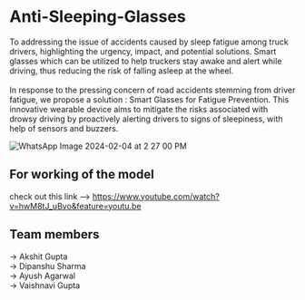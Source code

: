 # Anti-Sleeping-Glasses
To addressing the issue of accidents caused by sleep fatigue among truck drivers, highlighting the urgency, impact, and potential solutions. Smart glasses which can be utilized to help truckers stay awake and alert while driving, thus reducing the risk of falling asleep at the wheel.
<br>
<br>
In response to the pressing concern of road accidents stemming from driver fatigue, we propose a solution :
Smart Glasses for Fatigue Prevention. This innovative wearable device aims to mitigate the risks associated with drowsy driving by proactively alerting drivers to signs of sleepiness, with help of sensors and buzzers.

![WhatsApp Image 2024-02-04 at 2 27 00 PM](https://github.com/Akshitguptaa/Anti-Sleeping-Glasses/assets/125907899/3bd1fae7-4689-4cf0-afae-d6b5bf5c1abd)

## For working of the model
check out this link --> https://www.youtube.com/watch?v=hwM8tJ_uBvo&feature=youtu.be

## Team members 
-> Akshit Gupta<br>
-> Dipanshu Sharma<br>
-> Ayush Agarwal<br>
-> Vaishnavi Gupta<br>
